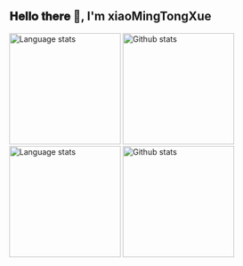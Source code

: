  <h2> 𝐇𝐞𝐥𝐥𝐨 𝐭𝐡𝐞𝐫𝐞 👋, I'm xiaoMingTongXue </h2>

<!-- Light Mode -->
<div>
     <img height=200 src="https://github-readme-stats-org.vercel.app/api/top-langs/?username=cMing1997&layout=compact&langs_count=10&hide_border=1&role=OWNER,COLLABORATOR#gh-light-mode-only" alt="Language stats" />
     <img height=200 src="https://github-readme-stats-org.vercel.app/api?username=cMing1997&show_icons=true&count_private=true&line_height=28&hide_border=1&include_all_commits=true&card_width=450&role=OWNER,COLLABORATOR&exclude_repo=github-readme-stats#gh-light-mode-only" alt="Github stats" />
</div>

<!-- Dark Mode -->
<div>
    <img height=200 src="https://github-readme-stats-org.vercel.app/api/top-langs/?username=cMing1997&layout=compact&langs_count=10&hide_border=1&role=OWNER,COLLABORATOR&theme=dark&bg_color=000000#gh-dark-mode-only" alt="Language stats" />
    <img height=200 src="https://github-readme-stats-org.vercel.app/api?username=cMing1997&show_icons=true&count_private=true&line_height=28&hide_border=1&include_all_commits=true&card_width=450&role=OWNER,COLLABORATOR&exclude_repo=github-readme-stats&theme=dark&bg_color=000000#gh-dark-mode-only" alt="Github stats" />
</div>
